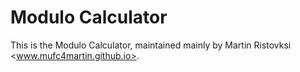 Modulo Calculator
=======
This is the Modulo Calculator, maintained mainly by Martin Ristovksi <www.mufc4martin.github.io>.
